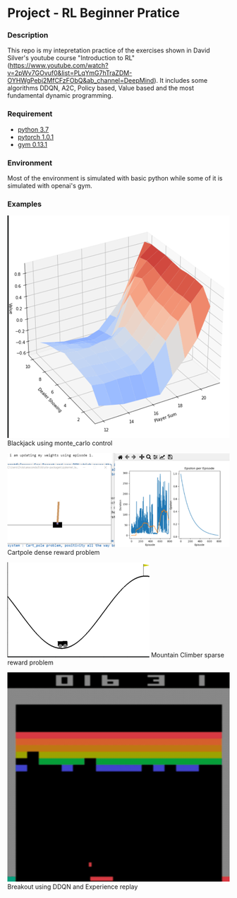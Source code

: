 # Project - RL Beginner Pratice

### Description
This repo is my intepretation practice of the exercises shown in David Silver's youtube course "Introduction to RL" (https://www.youtube.com/watch?v=2pWv7GOvuf0&list=PLqYmG7hTraZDM-OYHWgPebj2MfCFzFObQ&ab_channel=DeepMind). 
It includes some algorithms DDQN, A2C, Policy based, Value based and the most fundamental dynamic programming.

### Requirement
* [python 3.7](https://www.python.org) 
* [pytorch 1.0.1](https://pytorch.org/)
* [gym 0.13.1](https://github.com/openai/gym)

### Environment

Most of the environment is simulated with basic python while some of it is simulated with openai's gym.

### Examples 
![blackjack](pictures/monte_carlo_control.png)
Blackjack using monte_carlo control

![dense reward](pictures/cartpole.png)
Cartpole dense reward problem

![sparse reward](pictures/mountain.png)
Mountain Climber sparse reward problem

![breakout](pictures/breakoutDDQN.png)
Breakout using DDQN and Experience replay
